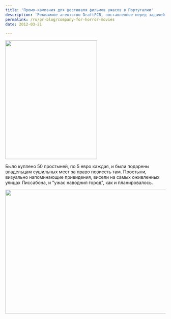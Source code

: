```yaml
---
title: 'Промо-кампания для фестиваля фильмов ужасов в Португалии'
description: 'Рекламное агентство DraftFCB, поставленное перед задачей промоушена 32 фестиваля фантастических фильмов, пришло к изобретению нового рекламного носителя. Используя местные традиции сушить белье на улице, агентство донесло свое сообщение прямым и простым способом.'
permalink: /ru/pr-blog/company-for-horror-movies
date: 2012-03-21

---
```


<img src="{{ site.assets }}/upload/boo.jpg" alt="" class="post__img" width="288" height="373">

Было куплено 50 простыней, по 5 евро каждая, и были подарены владельцам сушильных мест за право повисеть там. Простыни, визуально напоминающие привидения, висели на самых оживленных улицах Лиссабона, и "ужас наводнил город", как и планировалось.

<img src="{{ site.assets }}/upload/boo2.jpg" alt="" class="post__img" width="579" height="389">

